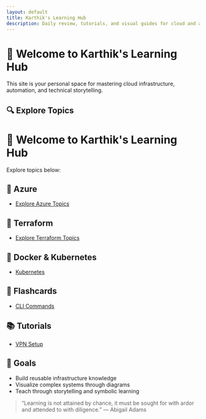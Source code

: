 ```yaml
---
layout: default
title: Karthik's Learning Hub
description: Daily review, tutorials, and visual guides for cloud and automation
---
```


# 👋 Welcome to Karthik's Learning Hub

This site is your personal space for mastering cloud infrastructure, automation, and technical storytelling.

## 🔍 Explore Topics

# 👋 Welcome to Karthik's Learning Hub

Explore topics below:

## 🔷 Azure  
- [Explore Azure Topics](azure/index.html)

## 🌱 Terraform  
- [Explore Terraform Topics](terraform/index.html)

## 🐳 Docker & Kubernetes  
- [Kubernetes](kubernetes/index.html)

## 🎨 Flashcards  
- [CLI Commands](flashcards/cli.html)

## 📚 Tutorials  
- [VPN Setup](tutorials/vpn.html)

## 🎯 Goals

- Build reusable infrastructure knowledge
- Visualize complex systems through diagrams
- Teach through storytelling and symbolic learning

> “Learning is not attained by chance, it must be sought for with ardor and attended to with diligence.” — Abigail Adams

